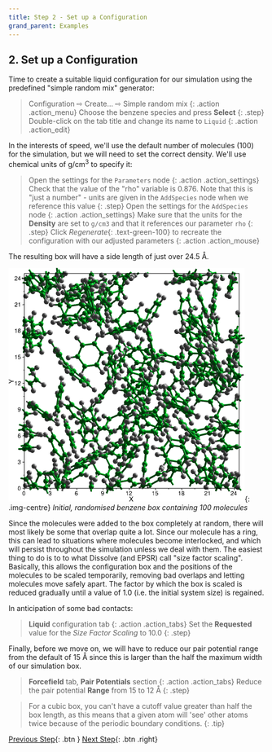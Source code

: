 ```yaml
---
title: Step 2 - Set up a Configuration
grand_parent: Examples
---
```


## 2. Set up a Configuration

Time to create a suitable liquid configuration for our simulation using the predefined "simple random mix" generator:

> Configuration &#8680; Create... &#8680; Simple random mix
{: .action .action_menu}
> Choose the benzene species and press **Select**
{: .step}
> Double-click on the tab title and change its name to `Liquid`
{: .action .action_edit}

In the interests of speed, we'll use the default number of molecules (100) for the simulation, but we will need to set the correct density. We'll use chemical units of g/cm<sup>3</sup> to specify it:

> Open the settings for the `Parameters` node
{: .action .action_settings}
> Check that the value of the "rho" variable is 0.876. Note that this is "just a number" - units are given in the `AddSpecies` node when we reference this value
{: .step}
> Open the settings for the `AddSpecies` node
{: .action .action_settings}
> Make sure that the units for the **Density** are set to `g/cm3` and that it references our parameter `rho`
{: .step}
> Click _Regenerate_{: .text-green-100} to recreate the configuration with our adjusted parameters
{: .action .action_mouse}

The resulting box will have a side length of just over 24.5 &#8491;.

![](benzenebox.png){: .img-centre}
*Initial, randomised benzene box containing 100 molecules*

Since the molecules were added to the box completely at random, there will most likely be some that overlap quite a lot. Since our molecule has a ring, this can lead to situations where molecules become interlocked, and which will persist throughout the simulation unless we deal with them. The easiest thing to do is to to what Dissolve (and EPSR) call "size factor scaling". Basically, this allows the configuration box and the positions of the molecules to be scaled temporarily, removing bad overlaps and letting molecules move safely apart. The factor by which the box is scaled is reduced gradually until a value of 1.0 (i.e. the initial system size) is regained.

In anticipation of some bad contacts:

> **Liquid** configuration tab
{: .action .action_tabs}
> Set the **Requested** value for the _Size Factor Scaling_ to 10.0
{: .step}

Finally, before we move on, we will have to reduce our pair potential range from the default of 15 &#8491; since this is larger than the half the maximum width of our simulation box.

> **Forcefield** tab, **Pair Potentials** section
{: .action .action_tabs}
> Reduce the pair potential **Range** from 15 to 12 &#8491;
{: .step}

> For a cubic box, you can't have a cutoff value greater than half the box length, as this means that a given atom will 'see' other atoms twice because of the periodic boundary conditions.
{: .tip}

[Previous Step](/docs/examples/benzene/step1/){: .btn }   [Next Step](/docs/examples/benzene/step3){: .btn .right}
